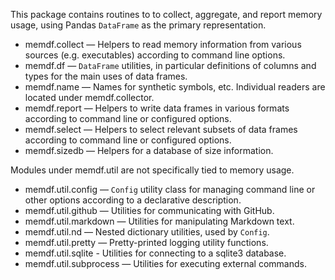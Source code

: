 This package contains routines to to collect, aggregate, and report memory
usage, using Pandas `DataFrame` as the primary representation.

-   memdf.collect — Helpers to read memory information from various sources
    (e.g. executables) according to command line options.
-   memdf.df — `DataFrame` utilities, in particular definitions of columns and
    types for the main uses of data frames.
-   memdf.name — Names for synthetic symbols, etc. Individual readers are
    located under memdf.collector.
-   memdf.report — Helpers to write data frames in various formats according to
    command line or configured options.
-   memdf.select — Helpers to select relevant subsets of data frames according
    to command line or configured options.
-   memdf.sizedb — Helpers for a database of size information.

Modules under memdf.util are not specifically tied to memory usage.

-   memdf.util.config — `Config` utility class for managing command line or
    other options according to a declarative description.
-   memdf.util.github — Utilities for communicating with GitHub.
-   memdf.util.markdown — Utilities for manipulating Markdown text.
-   memdf.util.nd — Nested dictionary utilities, used by `Config`.
-   memdf.util.pretty — Pretty-printed logging utility functions.
-   memdf.util.sqlite - Utilities for connecting to a sqlite3 database.
-   memdf.util.subprocess — Utilities for executing external commands.
